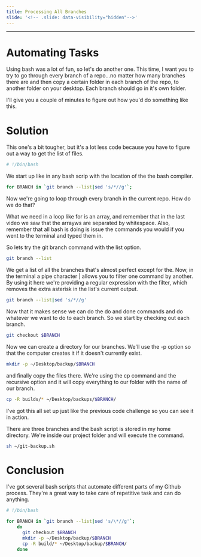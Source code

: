 ```yaml
---
title: Processing All Branches
slide: '<!-- .slide: data-visibility="hidden"-->'
---
```


<!-- .slide: data-state="layout-title" class="bg-dark"-->

---

# Automating Tasks

Using bash was a lot of fun, so let's do another one. This time, I want you to try to go through every branch of a repo...no matter how many branches there are and then copy a certain folder in each branch of the repo, to another folder on your desktop. Each branch should go in it's own folder.

I'll give you a couple of minutes to figure out how you'd do something like this.

# Solution

This one's a bit tougher, but it's a lot less code because you have to figure out a way to get the list of files.

```bash
# !/bin/bash
```

We start up like in any bash scrip with the location of the the bash compiler.

```bash
for BRANCH in `git branch --list|sed 's/*//g'`;
```

Now we're going to loop through every branch in the current repo. How do we do that?

What we need in a loop like for is an array, and remember that in the last video we saw that the arrayws are separated by whitespace. Also, remember that all bash is doing is issue the commands you would if you went to the terminal and typed them in.

So lets try the git branch command with the list option.

```bash
git branch --list
```

We get a list of all the branches that's almost perfect except for the. Now, in the terminal a pipe character | allows you to filter one command by another. By using it here we're providing a regular expression with the filter, which removes the extra asterisk in the list's current output.

```bash
git branch --list|sed 's/*//g'
```

Now that it makes sense we can do the do and done commands and do whatever we want to do to each branch. So we start by checking out each branch.

```bash
git checkout $BRANCH
```

Now we can create a directory for our branches. We'll use the -p option so that the computer creates it if it doesn't currently exist.

```bash
mkdir -p ~/Desktop/backup/$BRANCH
```

and finally copy the files there. We're using the cp command and the recursive option and it will copy everything to our folder with the name of our branch.

```bash
cp -R builds/* ~/Desktop/backups/$BRANCH/
```

I've got this all set up just like the previous code challenge so you can see it in action.

There are three branches and the bash script is stored in my home directory. We're inside our project folder and will execute the command.

```bash
sh ~/git-backup.sh
```

# Conclusion

I've got several bash scripts that automate different parts of my Github process. They're a great way to take care of repetitive task and can do anything.

```bash
# !/bin/bash

for BRANCH in `git branch --list|sed 's/\*//g'`;
	do
	  git checkout $BRANCH
	  mkdir -p ~/Desktop/backup/$BRANCH
	  cp -R build/* ~/Desktop/backup/$BRANCH/
	done
```
